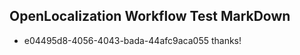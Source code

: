 ## OpenLocalization Workflow Test MarkDown
* e04495d8-4056-4043-bada-44afc9aca055 thanks!

<!--HONumber=Jul16_HO3-->


